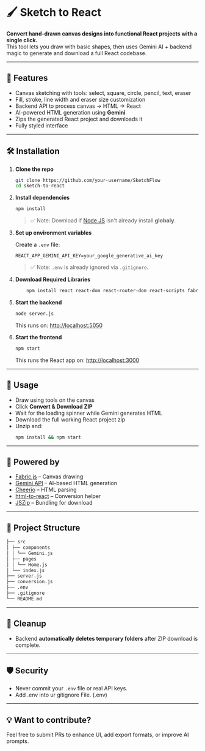 # 🖌️ Sketch to React

**Convert hand-drawn canvas designs into functional React projects with a single click.**  
This tool lets you draw with basic shapes, then uses Gemini AI + backend magic to generate and download a full React codebase.

---

## 🚀 Features

- Canvas sketching with tools: select, square, circle, pencil, text, eraser
- Fill, stroke, line width and eraser size customization
- Backend API to process canvas → HTML → React
- AI-powered HTML generation using **Gemini**
- Zips the generated React project and downloads it
- Fully styled interface

---

## 🛠️ Installation

1. **Clone the repo**
    ```bash
    git clone https://github.com/your-username/SketchFlow
    cd sketch-to-react
    ```

2. **Install dependencies**
    ```bash
    npm install
    ```
    > ✅ Note: Download if [Node JS](https://nodejs.org/en) isn't already install **globaly**.
3. **Set up environment variables**

    Create a `.env` file:
    ```env
    REACT_APP_GEMINI_API_KEY=your_google_generative_ai_key
    ```

    > ✅ Note: `.env` is already ignored via `.gitignore`.
4. **Download Required Libraries**

    ```bash
        npm install react react-dom react-router-dom react-scripts fabric file-saver html-to-react jszip cheerio dompurify cors @google/generative-ai web-vitals
    ```

5. **Start the backend**
    ```bash
    node server.js
    ```

    This runs on: [http://localhost:5050](http://localhost:5050)

6. **Start the frontend**
    ```bash
    npm start
    ```

    This runs the React app on: [http://localhost:3000](http://localhost:3000)

---

## 🧪 Usage

- Draw using tools on the canvas  
- Click **Convert & Download ZIP**  
- Wait for the loading spinner while Gemini generates HTML  
- Download the full working React project zip  
- Unzip and:
    ```bash
    npm install && npm start
    ```

---

## 🧠 Powered by

- [Fabric.js](http://fabricjs.com/) – Canvas drawing
- [Gemini API](https://ai.google.dev/) – AI-based HTML generation
- [Cheerio](https://cheerio.js.org/) – HTML parsing
- [html-to-react](https://github.com/aknuds1/html-to-react) – Conversion helper
- [JSZip](https://stuk.github.io/jszip/) – Bundling for download

---

## 📁 Project Structure
```bash
├── src 
│ ├── components 
│ │ └── Gemini.js 
│ ├── pages 
│ │ └── Home.js 
│ └── index.js 
├── server.js 
├── conversion.js 
├── .env 
├── .gitignore 
└── README.md
```

---

## 🧹 Cleanup

- Backend **automatically deletes temporary folders** after ZIP download is complete.

---

## 🛡️ Security

- Never commit your `.env` file or real API keys.
- Add .env into ur gitignore File. (.env)

---

## 💡 Want to contribute?

Feel free to submit PRs to enhance UI, add export formats, or improve AI prompts.

